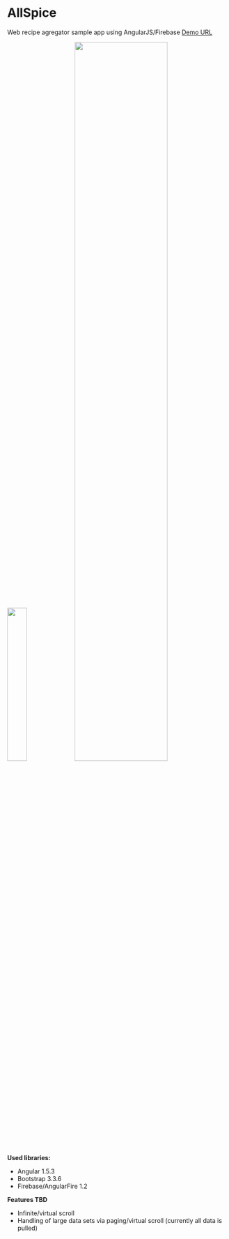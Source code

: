 # AllSpice
Web recipe agregator sample app using AngularJS/Firebase [Demo URL](https://amber-heat-8766.firebaseapp.com/)

<img src="https://dl.dropboxusercontent.com/u/274769/allspice_screen_mobile.jpg" width="30%">
<img src="https://dl.dropboxusercontent.com/u/274769/allspice_screen.jpg" width="65%">

**Used libraries:**
- Angular 1.5.3
- Bootstrap 3.3.6
- Firebase/AngularFire 1.2

**Features TBD**
- Infinite/virtual scroll
- Handling of large data sets via paging/virtual scroll (currently all data is pulled)

